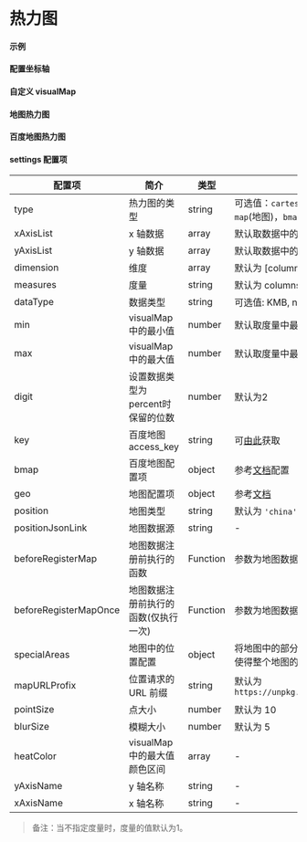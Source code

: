 # 热力图

#### 示例

<vuep template="#simple-heatmap"></vuep>

<script v-pre type="text/x-template" id="simple-heatmap">
<template>
  <ve-heatmap :data="chartData"></ve-heatmap>
</template>

<script>
  export default {
    data () {
      return {
        chartData: {
          columns: ['时间', '地点', '人数'],
          rows: [
            { '时间': '星期一', '地点': '北京', '人数': 1000 },
            { '时间': '星期二', '地点': '上海', '人数': 400 },
            { '时间': '星期三', '地点': '杭州', '人数': 800 },
            { '时间': '星期二', '地点': '深圳', '人数': 200 },
            { '时间': '星期三', '地点': '长春', '人数': 100 },
            { '时间': '星期五', '地点': '南京', '人数': 300 },
            { '时间': '星期四', '地点': '江苏', '人数': 800 },
            { '时间': '星期一', '地点': '北京', '人数': 700 },
            { '时间': '星期三', '地点': '上海', '人数': 300 },
            { '时间': '星期二', '地点': '杭州', '人数': 500 }
          ]
        }
      }
    }
  }
</script>
</script>

#### 配置坐标轴

<vuep template="#axis-settings"></vuep>

<script v-pre type="text/x-template" id="axis-settings">
<template>
  <ve-heatmap :data="chartData" :settings="chartSettings"></ve-heatmap>
</template>

<script>
  export default {
    data () {
      this.chartSettings = {
        xAxisList: ['星期一', '星期二', '星期三', '星期四', '星期五', '星期六', '星期日'],
        yAxisList: ['北京', '上海', '杭州', '深圳', '长春', '南京', '江苏']
      }
      return {
        chartData: {
          columns: ['时间', '地点', '人数'],
          rows: [
            { '时间': '星期一', '地点': '北京', '人数': 1000 },
            { '时间': '星期二', '地点': '上海', '人数': 400 },
            { '时间': '星期三', '地点': '杭州', '人数': 800 },
            { '时间': '星期二', '地点': '深圳', '人数': 200 },
            { '时间': '星期三', '地点': '长春', '人数': 100 },
            { '时间': '星期五', '地点': '南京', '人数': 300 },
            { '时间': '星期四', '地点': '江苏', '人数': 800 },
            { '时间': '星期三', '地点': '北京', '人数': 700 },
            { '时间': '星期三', '地点': '上海', '人数': 300 },
            { '时间': '星期二', '地点': '杭州', '人数': 500 }
          ]
        }
      }
    }
  }
</script>
</script>

#### 自定义 visualMap

<vuep template="#visualMap-settings"></vuep>

<script v-pre type="text/x-template" id="visualMap-settings">
<template>
  <ve-heatmap :data="chartData" :visual-map="chartVisualMap" :grid="chartGrid"></ve-heatmap>
</template>

<script>
  export default {
    data () {
      this.chartGrid = {
        right: 100
      }
      this.chartVisualMap = {
        min: 0,
        max: 1500,
        type: 'piecewise',
        right: 0,
        top: '50%'
      }
      return {
        chartData: {
          columns: ['时间', '地点', '人数'],
          rows: [
            { '时间': '星期一', '地点': '北京', '人数': 1000 },
            { '时间': '星期二', '地点': '上海', '人数': 400 },
            { '时间': '星期三', '地点': '杭州', '人数': 800 },
            { '时间': '星期二', '地点': '深圳', '人数': 200 },
            { '时间': '星期三', '地点': '长春', '人数': 100 },
            { '时间': '星期五', '地点': '南京', '人数': 300 },
            { '时间': '星期四', '地点': '江苏', '人数': 800 },
            { '时间': '星期三', '地点': '北京', '人数': 700 },
            { '时间': '星期三', '地点': '上海', '人数': 200 },
            { '时间': '星期二', '地点': '杭州', '人数': 500 }
          ]
        },
      }
    }
  }
</script>
</script>

#### 地图热力图

<vuep template="#map-heatmap"></vuep>

<script v-pre type="text/x-template" id="map-heatmap">
<template>
  <ve-heatmap :data="chartData" :settings="chartSettings"></ve-heatmap>
</template>

<script>
  export default {
    data () {
      this.chartSettings = {
        position: 'china',
        type: 'map',
        geo: {
          label: {
            emphasis: {
              show: false
            }
          },
          itemStyle: {
            normal: {
              areaColor: '#323c48',
              borderColor: '#111'
            },
            emphasis: {
              areaColor: '#2a333d'
            }
          }
        }
      }
      return {
        chartData: {
          columns: ['lat', 'lng', '人数'],
          rows: [
            { 'lat': 115.892151, 'lng': 28.676493, '人数': 1000 },
            { 'lat': 117.000923, 'lng': 36.675807, '人数': 400 },
            { 'lat': 113.665412, 'lng': 34.757975, '人数': 800 },
            { 'lat': 114.298572, 'lng': 30.584355, '人数': 200 },
            { 'lat': 112.982279, 'lng': 28.19409, '人数': 100 },
            { 'lat': 113.280637, 'lng': 23.125178, '人数': 300 },
            { 'lat': 110.33119, 'lng': 20.031971, '人数': 800 },
            { 'lat': 104.065735, 'lng': 30.659462, '人数': 700 },
            { 'lat': 108.948024, 'lng': 34.263161, '人数': 300 },
            { 'lat': 103.823557, 'lng': 36.058039, '人数': 500 }
          ]
        }
      }
    }
  }
</script>
</script>


#### 百度地图热力图

<vuep template="#bmap-heatmap"></vuep>

<script v-pre type="text/x-template" id="bmap-heatmap">
<template>
  <ve-heatmap :data="chartData" :settings="chartSettings"></ve-heatmap>
</template>

<script>
  export default {
    data () {
      this.chartSettings = {
        key: 'oBvDtR6nzWtVchkY4cLHtnah1VVZQKRK',
        bmap: {
          center: [120.14322240845, 30.236064370321],
          zoom: 14,
          roam: true
        },
        type: 'bmap'
      }
      return {
        chartData: {
          columns: ['lat', 'lng'],
          rows: [
            { 'lat': 120.14322240845, 'lng': 30.236064370321 },
            { 'lat': 120.14301682797, 'lng': 30.236035316745 },
            { 'lat': 120.14138577045, 'lng': 30.236113748704 },
            { 'lat': 120.1400398833, 'lng': 30.235973050702 },
            { 'lat': 120.13893453465, 'lng': 30.23517220446 },
            { 'lat': 120.1382899739, 'lng': 30.234062922977 },
            { 'lat': 120.13265960629, 'lng': 30.231641351722 },
            { 'lat': 120.13170681763, 'lng': 30.229925745619 },
            { 'lat': 120.13119614803, 'lng': 30.228996846637 },
            { 'lat': 120.13023980134, 'lng': 30.228226570416 }
          ]
        }
      }
    }
  }
</script>
</script>

#### settings 配置项

| 配置项 | 简介 | 类型 | 备注 |
| --- | --- | --- | --- |
| type | 热力图的类型 | string | 可选值：`cartesian`(默认值，直角坐标系), `map`(地图)，`bmap`(百度地图) |
| xAxisList | x 轴数据 | array | 默认取数据中的数据中的第一维度的数据 |
| yAxisList | y 轴数据 | array | 默认取数据中的数据中的第二维度的数据 |
| dimension | 维度 | array | 默认为 [columns[0], columns[1]] |
| measures | 度量 | string | 默认为 columns[2] |
| dataType | 数据类型 | string | 可选值: KMB, normal, percent |
| min | visualMap 中的最小值 | number | 默认取度量中最小的数据 |
| max | visualMap 中的最大值 | number | 默认取度量中最大的数据 |
| digit | 设置数据类型为percent时保留的位数 | number | 默认为2 |
| key | 百度地图 access_key | string | 可[由此](http://lbsyun.baidu.com/apiconsole/key)获取 |
| bmap | 百度地图配置项 | object | 参考[文档](https://github.com/ecomfe/echarts/tree/master/extension/bmap#使用)配置 |
| geo |  地图配置项 |  object | 参考[文档](http://echarts.baidu.com/option.html#geo) |
| position | 地图类型 | string | 默认为 `'china'` |
| positionJsonLink | 地图数据源 | string | - |
| beforeRegisterMap | 地图数据注册前执行的函数 | Function | 参数为地图数据，需返回地图数据 |
| beforeRegisterMapOnce | 地图数据注册前执行的函数(仅执行一次) | Function | 参数为地图数据，需返回地图数据 |
| specialAreas | 地图中的位置配置 | object | 将地图中的部分区域缩放到合适的位置，可以使得整个地图的显示更加好看, 用法参考[文档](http://echarts.baidu.com/api.html#echarts.registerMap) |
| mapURLProfix | 位置请求的 URL 前缀 | string | 默认为 `https://unpkg.com/echarts@3.6.2/map/json/` |
| pointSize | 点大小 | number | 默认为 10 |
| blurSize | 模糊大小 | number | 默认为 5 |
| heatColor | visualMap 中的最大值颜色区间 | array | - |
| yAxisName | y 轴名称 | string | - |
| xAxisName | x 轴名称 | string | - |

> 备注：当不指定度量时，度量的值默认为1。
